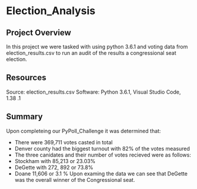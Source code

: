 # Election_Analysis 

## Project Overview
In this project we were tasked with using python 3.6.1 and voting data from election_results.csv to run an audit of the results a congressional seat election.
## Resources
Source: election_results.csv
Software: Python 3.6.1, Visual Studio Code, 1.38 .1

## Summary
Upon completeing our PyPoll_Challenge it was determined that:
- There were 369,711 votes casted in total
- Denver county had the biggest turnout with 82% of the votes measured
- The three canidates and their number of votes recieved were as follows: 
- Stockham with 85,213 or 23.03%
- DeGette with 272, 892 or 73.8%
- Doane 11,606 or 3.1 %
Upon examing the data we can see that DeGette was the overall winner of the Congressional seat. 
